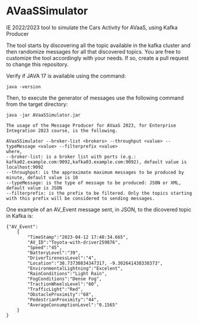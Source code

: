 # AVaaSSimulator
IE 2022/2023 tool to simulate the Cars Activity for AVaaS, using Kafka Producer 

The tool starts by discovering all the topic available in the kafka cluster and then randomize messages for all that discovered topics.
You are free to customize the tool accordingly with your needs. If so, create a pull request to change this repository.

Verify if JAVA 17 is available using the command: 

```
java -version
```

Then, to execute the generator of messages use the following command from the target directory:
```
java -jar AVaaSSimulator.jar 
```
```
The usage of the Message Producer for AVaaS 2023, for Enterprise Integration 2023 course, is the following.

AVaaSSimulator --broker-list <brokers> --throughput <value> --typeMessage <value> --filterprefix <value> 
where, 
--broker-list: is a broker list with ports (e.g.: kafka02.example.com:9092,kafka03.example.com:9092), default value is localhost:9092
--throughput: is the approximate maximum messages to be produced by minute, default value is 10
--typeMessage: is the type of message to be produced: JSON or XML, default value is JSON
--filterprefix: is the prefix to be filtered. Only the topics starting with this prefix will be considered to sending messages.
```

One example of an AV_Event message sent, in JSON, to the dicovered topic in Kafka is:
```
{"AV_Event":
	{
		"TimeStamp":"2023-04-12 17:48:34.665",
		"AV_ID":"Toyota-with-driver259876",
		"Speed":"45",
		"BatteryLevel":"39",
		"DriverTirenessLevel":"4",
		"Location":"38.73730834347317, -9.302641438338373",
		"EnvironmentalLightning":"Excelent",
		"RainConditions":"Light Rain",
		"FogConditions":"Dense Fog",
		"TractionWheelsLevel":"60",
		"TrafficLight":"Red",
		"ObstacleProximity":"68",
		"PedestrianProximity":"44",
		"AverageConsumptionLevel":"0.1565"
	}
}
```
